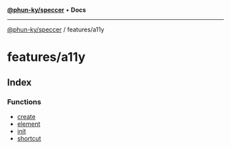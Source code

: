 [**@phun-ky/speccer**](../../README.md) • **Docs**

***

[@phun-ky/speccer](../../README.md) / features/a11y

# features/a11y

## Index

### Functions

- [create](functions/create.md)
- [element](functions/element.md)
- [init](functions/init.md)
- [shortcut](functions/shortcut.md)
